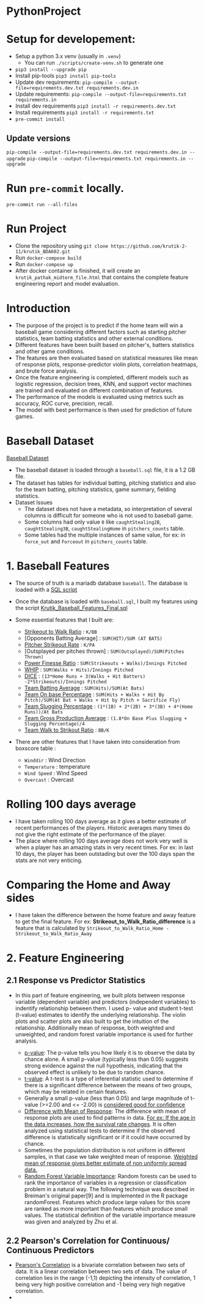 # PythonProject

# Setup for developement:

- Setup a python 3.x venv (usually in `.venv`)
  - You can run `./scripts/create-venv.sh` to generate one
- `pip3 install --upgrade pip`
- Install pip-tools `pip3 install pip-tools`
- Update dev requirements: `pip-compile --output-file=requirements.dev.txt requirements.dev.in`
- Update requirements: `pip-compile --output-file=requirements.txt requirements.in`
- Install dev requirements `pip3 install -r requirements.dev.txt`
- Install requirements `pip3 install -r requirements.txt`
- `pre-commit install`

## Update versions

`pip-compile --output-file=requirements.dev.txt requirements.dev.in --upgrade`
`pip-compile --output-file=requirements.txt requirements.in --upgrade`

# Run `pre-commit` locally.

`pre-commit run --all-files`

# Run Project
- Clone the repository using `git clone https://github.com/krutik-2-11/krutik_BDA602.git`
- Run `docker-compose build` 
- Run `docker-compose up`
- After docker container is finished, it will create an `krutik_pathak_midterm_file.html` that contains the complete feature engineering report and model evaluation. 

# Introduction
- The purpose of the project is to predict if the home team will win a baseball game considering different factors such as starting pitcher statistics, team batting statistics and other external   conditions.
- Different features have been buiilt based on pitcher's, batters statistics and other game conditions.
- The features are then evaluated based on statistical measures like mean of response plots, response-predictor violin plots, correlation heatmaps, and brute force analysis.
- Once the feature engineering is completed, different models such as logistic regression, decision trees, KNN, and support vector machines are trained and evaluated on different combination of   features.
- The performance of the models is evaluated using metrics such as accuracy, ROC curve, precision, recall.
- The model with best performance is then used for prediction of future games.

# Baseball Dataset
[Baseball Dataset](https://teaching.mrsharky.com/data/baseball.sql.tar.gz)
- The baseball dataset is loaded through a `baseball.sql` file, it is a 1.2 GB file.
- The dataset has tables for individual batting, pitching statistics and also for the team batting, pitching statistics, game summary, fielding statistics.
- Dataset Issues
  * The dataset does not have a metadata, so interpretation of several columns is difficult for someone who is not used to baseball game.
  * Some columns had only value `0` like `caughtStealing2B`, `caughtStealing3B`, `caughtStealingHome` in `pitchers_counts` table.
  * Some tables had the multiple instances of same value, for ex: in `force_out` and `Forceout` in `pitchers_counts` table.  

# 1. Baseball Features
- The source of truth is a mariadb database `baseball`. The database is loaded with a [SQL script](https://teaching.mrsharky.com/data/baseball.sql.tar.gz)
- Once the database is loaded with `baseball.sql`, I built my features using the script [Krutik_Baseball_Features_Final.sql](https://github.com/krutik-2-11/krutik_BDA602/blob/final/scripts/final/Krutik_Baseball_Features_Final.sql)
- Some essential features that I built are:
  * [Strikeout to Walk Ratio](https://en.wikipedia.org/wiki/Strikeout-to-walk_ratio) : `K/BB`
  * [Opponents Batting Average] : `SUM(HIT)/SUM (AT BATS)`
  * [Pitcher Strikeout Rate](https://library.fangraphs.com/offense/rate-stats/) : `K/PA`
  * [Outsplayed per pitches thrown] : `SUM(Outsplayed)/SUM(Pitches Thrown)`
  * [Power Finesse Ratio](https://en.wikipedia.org/wiki/Power_finesse_ratio) : `SUM(Strikeouts + Walks)/Innings Pitched`
  * [WHIP](https://en.wikipedia.org/wiki/Walks_plus_hits_per_inning_pitched) : `SUM(Walks + Hits)/Innings Pitched`
  * [DICE](https://en.wikipedia.org/wiki/Defense-Independent_Component_ERA) : `(13*Home Runs + 3(Walks + Hit Batters) -2*Strikeouts)/Innings Pitched`
  * [Team Batting Average](https://en.wikipedia.org/wiki/Batting_average_(baseball)) : `SUM(Hits)/SUM(At Bats)`
  * [Team On base Percentage](https://en.wikipedia.org/wiki/On-base_percentage) : `SUM(Hits + Walks + Hit By Pitch)/SUM(At Bat + Walks + Hit by Pitch + Sacrifice Fly)`
  * [Team Slugging Percentage](https://en.wikipedia.org/wiki/Slugging_percentage) : `(1*(1B) + 2*(2B) + 3*(3B) + 4*(Home Runs))/At Bats`
  * [Team Gross Production Average](https://en.wikipedia.org/wiki/Gross_production_average) : `(1.8*On Base Plus Slugging + Slugging Percentage)/4`
  * [Team Walk to Strikout Ratio](https://en.wikipedia.org/wiki/Walk-to-strikeout_ratio) : `BB/K`

- There are other features that I have taken into consideration from boxscore table : 
  * `Winddir` : Wind Direction
  * `Temperature` : temperature
  * `Wind Speed` : Wind Speed
  * `Overcast` : Overcast

# Rolling 100 days average
- I have taken rolling 100 days average as it gives a better estimate of recent performances of the players. Historic averages many times do not give the right estimate of the performance of     the player. 
- The place where rolling 100 days average does not work very well is when a player has an amazing stats in very recent times. For ex: in last 10 days, the player has been outstading but over   the 100 days span the stats are not very enticing. 

# Comparing the Home and Away sides
- I have taken the difference between the home feature and away feature to get the final feature. For ex: **Strikeout_to_Walk_Ratio_difference** is a feature that is calculated by `Strikeout_to_Walk_Ratio_Home - Strikeout_to_Walk_Ratio_Away`

# 2. Feature Engineering
## 2.1 Response vs Predictor Statistics
- In this part of feature engineering, we built plots between response variable (dependent variable) and predictors (independent variables) to indentify relationship between them. I used p-     value and student t-test (t-value) estimates to identify the underlying relationship. The violin plots and scatter plots are also built to get the intuition of the relationship. Additionally   mean of response, both weighted and unweighted, and random forest variable importance is used for further analysis.
  
  * [p-value](https://en.wikipedia.org/wiki/P-value): The p-value tells you how likely it is to observe the data by chance alone. A small p-value (typically less than 0.05) suggests strong evidence against the null hypothesis, indicating that the observed effect is unlikely to be due to random chance.
  * [t-value](https://www.geeksforgeeks.org/t-test/): A t-test is a type of inferential statistic used to determine if there is a significant difference between the means of two groups, which may be related in certain features.
  * Generally a small p-value (less than 0.05) and large magnitude of t-value (>=2.00 and <= -2.00) is [considered good for confidence](https://www.allbusiness.com/barrons_dictionary/dictionary-t-value-4942040-1.html#:~:text=Generally%2C%20any%20t%2Dvalue%20greater,the%20coefficient%20as%20a%20predictor.)
  * [Difference with Mean of Response](https://en.wikipedia.org/wiki/Variance_of_the_mean_and_predicted_responses): The difference with mean of response plots are used to find patterns in data. [For ex: If the age in the data increases, how the survival rate changes](https://teaching.mrsharky.com/sdsu_fall_2020_lecture02.html#/10/0/7). It is often analyzed using statistical tests to determine if the observed difference is statistically significant or if it could have occurred by chance. 
  * Sometimes the population distribution is not uniform in different samples, in that case we take weighted mean of response. [Weighted mean of response gives better estimate of non uniformly spread data.](https://teaching.mrsharky.com/sdsu_fall_2020_lecture07.html#/6/4)
  * [Random Forest Variable Importance](https://en.wikipedia.org/wiki/Random_forest#Variable_importance): Random forests can be used to rank the importance of variables in a regression or classification problem in a natural way. The following technique was described in Breiman's original paper[9] and is implemented in the R package randomForest. Features which produce large values for this score are ranked as more important than features which produce small values. The statistical definition of the variable importance measure was given and analyzed by Zhu et al.

## 2.2 Pearson's Correlation for Continuous/ Continuous Predictors
- [Pearson's Correlation](https://en.wikipedia.org/wiki/Pearson_correlation_coefficient) is a bivariate correlation between two sets of data. It is a linear correlation between two sets of data. The value of correlation lies in the range (-1,1) depicting the intensity of correlation, 1 being very high positive correlation and -1 being very high negative correlation.
- <Add the table and plot here for example from the generated HTML> 
 
## 
 
